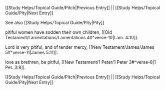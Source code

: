 [[Study Helps/Topical Guide/Pitch|Previous Entry]]  ||  [[Study Helps/Topical Guide/Pity|Next Entry]]

 See also [[Study Helps/Topical Guide/Pity|Pity]]

 pitiful women have sodden their own children, [[Old Testament/Lamentations/Lamentations 4#^verse-10|Lam. 4:10]].

 Lord is very pitiful, and of tender mercy, [[New Testament/James/James 5#^verse-11|James 5:11]].

 love as brethren, be pitiful, [[New Testament/1 Peter/1 Peter 3#^verse-8|1 Pet. 3:8]].

[[Study Helps/Topical Guide/Pitch|Previous Entry]]  ||  [[Study Helps/Topical Guide/Pity|Next Entry]]
